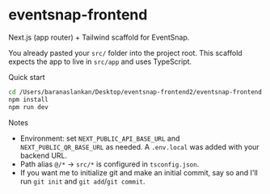 # eventsnap-frontend

Next.js (app router) + Tailwind scaffold for EventSnap.

You already pasted your `src/` folder into the project root. This scaffold expects the app to live in `src/app` and uses TypeScript.

Quick start

```bash
cd /Users/baranaslankan/Desktop/eventsnap-frontend2/eventsnap-frontend
npm install
npm run dev
```

Notes

- Environment: set `NEXT_PUBLIC_API_BASE_URL` and `NEXT_PUBLIC_QR_BASE_URL` as needed. A `.env.local` was added with your backend URL.
- Path alias `@/*` -> `src/*` is configured in `tsconfig.json`.
- If you want me to initialize git and make an initial commit, say so and I'll run `git init` and `git add`/`git commit`.
